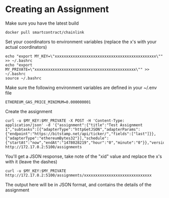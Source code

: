 # Creating an Assignment

Make sure you have the latest build

```shell
docker pull smartcontract/chainlink
```

Set your coordinators to environment variables (replace the x's with your actual coordinators)

```shell
echo "export MY_KEY=\"xxxxxxxxxxxxxxxxxxxxxxxxxxxxxxxxxxxxxxxxxxxxx\"" >> ~/.bashrc
echo "export MY_PRIVATE=\"xxxxxxxxxxxxxxxxxxxxxxxxxxxxxxxxxxxxxxxxxxxxx\"" >> ~/.bashrc
source ~/.bashrc
```

Make sure the following environment variables are defined in your ~/.env file

```shell
ETHEREUM_GAS_PRICE_MINIMUM=0.000000001
```

Create the assignment

```shell
curl -u $MY_KEY:$MY_PRIVATE -X POST -H 'Content-Type: application/json' -d '{"assignment":{"title":"Test Assignment 1","subtasks":[{"adapterType":"httpGetJSON","adapterParams":{"endpoint":"https://bitstamp.net/api/ticker/","fields":["last"]}},{"adapterType":"ethereumBytes32"}],"schedule":{"startAt":"now","endAt":"1478028219","hour":"0","minute":"0"}},"version":"1.0.0"}' http://172.17.0.2:5100/assignments
```

You'll get a JSON response, take note of the "xid" value and replace the x's  with it (leave the dashes)

```shell
curl -u $MY_KEY:$MY_PRIVATE http://172.17.0.2:5100/assignments/xxxxxxxxxxxxxxxxxxxxxxxxxxxxxx
```

The output here will be in JSON format, and contains the details of the assignment
